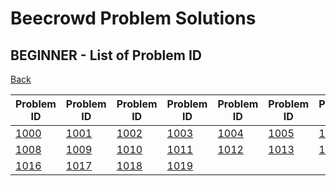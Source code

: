 # Beecrowd Problem Solutions

## BEGINNER - List of Problem ID

[Back](./..)

| Problem ID | Problem ID | Problem ID | Problem ID | Problem ID | Problem ID | Problem ID | Problem ID |
| -- | -- | -- | -- | -- | -- | -- | -- |
| [1000](./solutions/1000.md) | [1001](./solutions/1001.md) | [1002](./solutions/1002.md) | [1003](./solutions/1003.md) | [1004](./solutions/1004.md) | [1005](./solutions/1005.md) | [1006](./solutions/1006.md) | [1007](./solutions/1007.md) |
| [1008](./solutions/1008.md) | [1009](./solutions/1009.md) | [1010](./solutions/1010.md) | [1011](./solutions/1011.md) | [1012](./solutions/1012.md) | [1013](./solutions/1013.md) | [1014](./solutions/1014.md) | [1015](./solutions/1015.md) |
| [1016](./solutions/1016.md) | [1017](./solutions/1017.md) | [1018](./solutions/1018.md) | [1019](./solutions/1019.md) |
